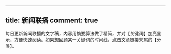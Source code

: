
---
title:  新闻联播
comment: true
---

每日更新新闻联播的文字稿，内容用摘要算法做了精简，并对【关键词】加亮显示，方便快速阅读。如果想回顾某一关键词的时间线，点击文章链接末尾的【分类】。



